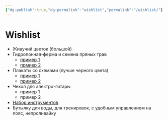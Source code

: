 ```yaml
---
{"dg-publish":true,"dg-permalink":"wishlist","permalink":"/wishlist/"}
---
```




<div class="transclusion internal-embed is-loaded"><div class="markdown-embed">





# Wishlist

- Живучий цветок (большой)
- Гидропонная-ферма и семена пряных трав
	- [пример 1](https://market.yandex.ru/product--gidroponnaia-ustanovka-hobbyfarm-8-iacheek/939345333?cpc=8OjovqP32121Or8hJ7dM_yAJsbgI9r3hhe_KRB8mlxsKITT4Y_8gHGfB3TDJuc_xAiLbUrU5XmfJYhq4eNDiXP7eAU92VWFn4LW08Ns7BTkiGhu6l18VrUiWOf4gtduOMnWEOLBg2wwkEve5QIDXTSGFiKPqvN65g7M_sRU9oEiYXgltbq5rbw%2C%2C&sku=101299907636&do-waremd5=1Q4TM_vrxym2gm_wJuKBrg&cpa=1&nid=66627)
	- [прмиер 2](https://market.yandex.ru/product--gidroponnaia-ustanovka-hobbyfarm-dlia-sukkulentov-i-mkhov/939342777?cpc=sa4iW3BX_LJV-hXg-N8mYfUvA3IdVziRxxHCkui58Hg-ff9qUoeHhn592lja2KZvM1OrqU2UhiOXsCW-cKzW2zh19VgcS3ZtQnBLr6yagCo1AQEy1ERpZJdvZRgRCr_IRhZxl6T-JHld2w5P8T_n49VMlHz3wl-2Ng-IPlQu_ioP-O2ybPJqhg%2C%2C&sku=101300414368&do-waremd5=RxSMQxMeYTCFMpaCJNYrBA&cpa=1&nid=66627)
- Плакаты со схемами (лучше черного цвета)
	- [пример 1](https://www.ozon.ru/product/interernyy-poster-patentnyy-chertezh-skandinavskogo-plakatnogo-proigryvatelya-kartina-dekor-na-511123170/?asb=n0pjQAaK0g98mIu2ajUHucZH7XX4Hl5ocOUYXhsM8j89EjLK97ES94VnXxdSNOTO&asb2=jj6P2Xb3_aHtTVZoKXHuoSyzuX5CpVdn-D9WRzR4QW-rmrvpQ_pJQQj5DCv5LMOSOjocq2ROLegwUULTsxvCsux9voGnRtO4O75XdihyjSh41nYLeVDlY28yxVfTVws51bKfDHHZNWUmKKdw9h5uqw&keywords=%D0%BF%D0%BE%D1%81%D1%82%D0%B5%D1%80+%D1%87%D0%B5%D1%80%D1%82%D0%B5%D0%B6&sh=SxwN_q2jHA)
	- [пример 2](https://www.ozon.ru/product/poster-karta-hogvartsa-482019928/?asb=YRPaEEcooZpmFi7pgXlxP9t%252Bxes3h0GBUgWkuC3288CiXRgTuq6WhfESpUjlTQrh&asb2=VUKclW6INCjAhj4SYIECSdKKGlAbtNrk1xcpMPP7uJZU4VaTBhlHePxEfXCV1st-RvvibDyZjOQZOKNFvHD42kYhHMG5YWv-01qEflJF9ajDaXT13w2Uhx-AXhNBl36-qDmeOGqEhh7HasilVC5gfg&keywords=%D0%BF%D0%BE%D1%81%D1%82%D0%B5%D1%80+%D0%B8%D0%B7+%D0%BA%D1%80%D0%B0%D1%84%D1%82+%D0%B1%D1%83%D0%BC%D0%B0%D0%B3%D0%B8&sh=SxwN_h2BdQ)
- Чехол для электро-гитары
	- пример 1
	- пример 2
- [Набор инструментов](https://market.yandex.ru/product--nabor-instrumentov-xiaomi-miiiw-toolkit-17-predm/665592256?cpc=wTvFVjwYViZg-CKeHSkgznq8ZQE3ODB7s0N6YvseQUENcq7MrnXPL1XINxIhEaqiGqXoqQLvQTZuDUp-PcftaMG65NKhUWDnMevPjFqVZWbydyqberoq4OJEJv7koJ99RmF8aYPXmntN8vmF9FFgLptqVqyPHBbvf6qeolo6TCUlCDEklqfhrA%2C%2C&sku=100938795145&offerid=0NFBEEx2mLcAT1IHH-mDmg&cpa=1)
- Бутылку для воды, для тренировок, с удобным управлением на пояс, непроливайку

</div></div>

